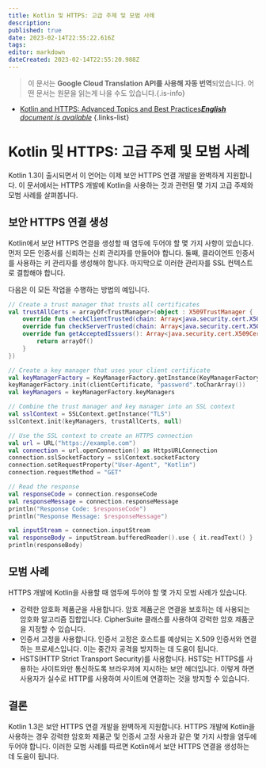 ```yaml
---
title: Kotlin 및 HTTPS: 고급 주제 및 모범 사례
description: 
published: true
date: 2023-02-14T22:55:22.616Z
tags: 
editor: markdown
dateCreated: 2023-02-14T22:55:20.988Z
---
```


> 이 문서는 **Google Cloud Translation API를 사용해 자동 번역**되었습니다.
어떤 문서는 원문을 읽는게 나을 수도 있습니다.{.is-info}



- [Kotlin and HTTPS: Advanced Topics and Best Practices***English** document is available*](/en/Knowledge-base/Kotlin/kotlin-and-https-advanced-topics-and-best-practices)
{.links-list}


# Kotlin 및 HTTPS: 고급 주제 및 모범 사례

Kotlin 1.3이 출시되면서 이 언어는 이제 보안 HTTPS 연결 개발을 완벽하게 지원합니다. 이 문서에서는 HTTPS 개발에 Kotlin을 사용하는 것과 관련된 몇 가지 고급 주제와 모범 사례를 살펴봅니다.

## 보안 HTTPS 연결 생성

Kotlin에서 보안 HTTPS 연결을 생성할 때 염두에 두어야 할 몇 가지 사항이 있습니다. 먼저 모든 인증서를 신뢰하는 신뢰 관리자를 만들어야 합니다. 둘째, 클라이언트 인증서를 사용하는 키 관리자를 생성해야 합니다. 마지막으로 이러한 관리자를 SSL 컨텍스트로 결합해야 합니다.

다음은 이 모든 작업을 수행하는 방법의 예입니다.

```kotlin
// Create a trust manager that trusts all certificates
val trustAllCerts = arrayOf<TrustManager>(object : X509TrustManager {
    override fun checkClientTrusted(chain: Array<java.security.cert.X509Certificate>, authType: String) {}
    override fun checkServerTrusted(chain: Array<java.security.cert.X509Certificate>, authType: String) {}
    override fun getAcceptedIssuers(): Array<java.security.cert.X509Certificate> {
        return arrayOf()
    }
})

// Create a key manager that uses your client certificate
val keyManagerFactory = KeyManagerFactory.getInstance(KeyManagerFactory.getDefaultAlgorithm())
keyManagerFactory.init(clientCertificate, "password".toCharArray())
val keyManagers = keyManagerFactory.keyManagers

// Combine the trust manager and key manager into an SSL context
val sslContext = SSLContext.getInstance("TLS")
sslContext.init(keyManagers, trustAllCerts, null)

// Use the SSL context to create an HTTPS connection
val url = URL("https://example.com")
val connection = url.openConnection() as HttpsURLConnection
connection.sslSocketFactory = sslContext.socketFactory
connection.setRequestProperty("User-Agent", "Kotlin")
connection.requestMethod = "GET"

// Read the response
val responseCode = connection.responseCode
val responseMessage = connection.responseMessage
println("Response Code: $responseCode")
println("Response Message: $responseMessage")

val inputStream = connection.inputStream
val responseBody = inputStream.bufferedReader().use { it.readText() }
println(responseBody)
```

## 모범 사례

HTTPS 개발에 Kotlin을 사용할 때 염두에 두어야 할 몇 가지 모범 사례가 있습니다.

- 강력한 암호화 제품군을 사용합니다. 암호 제품군은 연결을 보호하는 데 사용되는 암호화 알고리즘 집합입니다. CipherSuite 클래스를 사용하여 강력한 암호 제품군을 지정할 수 있습니다.
- 인증서 고정을 사용합니다. 인증서 고정은 호스트를 예상되는 X.509 인증서와 연결하는 프로세스입니다. 이는 중간자 공격을 방지하는 데 도움이 됩니다.
- HSTS(HTTP Strict Transport Security)를 사용합니다. HSTS는 HTTPS를 사용하는 사이트와만 통신하도록 브라우저에 지시하는 보안 헤더입니다. 이렇게 하면 사용자가 실수로 HTTP를 사용하여 사이트에 연결하는 것을 방지할 수 있습니다.

## 결론

Kotlin 1.3은 보안 HTTPS 연결 개발을 완벽하게 지원합니다. HTTPS 개발에 Kotlin을 사용하는 경우 강력한 암호화 제품군 및 인증서 고정 사용과 같은 몇 가지 사항을 염두에 두어야 합니다. 이러한 모범 사례를 따르면 Kotlin에서 보안 HTTPS 연결을 생성하는 데 도움이 됩니다.